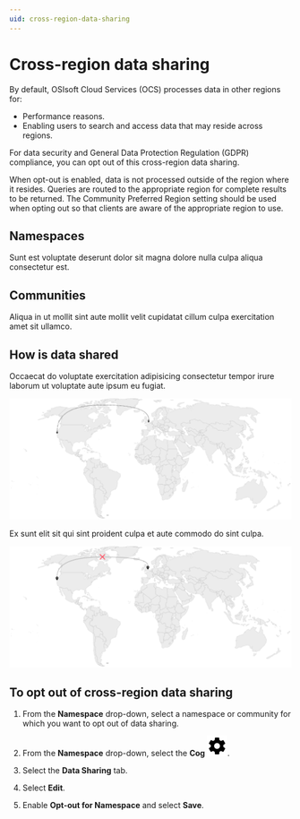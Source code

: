 ```yaml
---
uid: cross-region-data-sharing
---
```


# Cross-region data sharing

By default, OSIsoft Cloud Services (OCS) processes data in other regions for:

- Performance reasons. 
- Enabling users to search and access data that may reside across regions. 

For data security and General Data Protection Regulation (GDPR) compliance, you can opt out of this cross-region data sharing. 

When opt-out is enabled, data is not processed outside of the region where it resides. Queries are routed to the appropriate region for complete results to be returned. The Community Preferred Region setting should be used when opting out so that clients are aware of the appropriate region to use.

## Namespaces

<!-- Help wanted -->

Sunt est voluptate deserunt dolor sit magna dolore nulla culpa aliqua consectetur est.

## Communities

<!-- Help wanted -->

Aliqua in ut mollit sint aute mollit velit cupidatat cillum culpa exercitation amet sit ullamco.

## How is data shared

<!-- Help wanted -->

Occaecat do voluptate exercitation adipisicing consectetur tempor irure laborum ut voluptate aute ipsum eu fugiat.

![Cross-region data sharing enabled](./_images/cross-region-data-sharing.drawio.svg)

<!-- Help wanted -->

Ex sunt elit sit qui sint proident culpa et aute commodo do sint culpa.

![Cross-region data sharing disabled](./_images/cross-region-data-sharing-disabled.drawio.svg)

## To opt out of cross-region data sharing

1. From the **Namespace** drop-down, select a namespace or community for which you want to opt out of data sharing. 

1. From the **Namespace** drop-down, select the **Cog** ![Cog](./_icons/default/cog.svg).

1. Select the **Data Sharing** tab.

1. Select **Edit**. 

1. Enable **Opt-out for Namespace** and select **Save**.